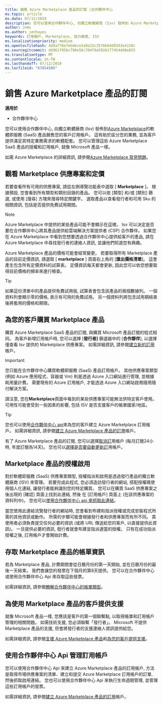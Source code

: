 ```yaml
---
title: 銷售 Azure Marketplace 產品的訂閱 |合作夥伴中心
ms.topic: article
ms.date: 07/12/2019
description: 您可以使用合作夥伴中心, 向獨立軟體廠商 (Isv) 發佈到 Azure Marketplace 的軟體即服務 (SaaS) 產品銷售您的客戶訂用帳戶。
author: JnHs
ms.author: jenhayes
keywords: 訂用帳戶, Marketplace, 協力廠商, ISV
ms.localizationpriority: medium
ms.openlocfilehash: 4dda776e7ebdece3a8a15c3576b64d93d3e4158c
ms.sourcegitcommit: dd961f85bc790e56c70479a5926177454dd8e855
ms.translationtype: MT
ms.contentlocale: zh-TW
ms.lasthandoff: 07/12/2019
ms.locfileid: "67854508"
---
```

# <a name="sell-subscriptions-to-azure-marketplace-products"></a>銷售 Azure Marketplace 產品的訂閱

**適用於**

- 合作夥伴中心

您可以使用合作夥伴中心, 向獨立軟體廠商 (Isv) 發佈到[Azure Marketplace](https://azuremarketplace.microsoft.com/marketplace)的軟體即服務 (SaaS) 產品銷售您的客戶訂用帳戶。 這有助於區分您的業務, 並為客戶提供滿足其特定業務需求的軟體配套。 您可以管理這些 Azure Marketplace SaaS 產品的授權和訂用帳戶, 就像 Microsoft 產品一樣。

如需 Azure Marketplace 的詳細資訊, 請參閱[Azure Marketplace 常見問題](https://docs.microsoft.com/azure/marketplace/marketplace-faq-publisher-guide)。

## <a name="view-marketplace-offers-and-pricing"></a>觀看 Marketplace 供應專案和定價

若要查看所有可用的供應專案, 請從左側導覽功能表中選取 [ **Marketplace** ]。 根據預設, 您會看到所有類型和類別目錄的產品。 您可以依 [類型] 和/或 [類別] 篩選, 或使用 [搜尋] 方塊來搜尋特定關鍵字。 選取產品以查看發行者和可用 Sku 的相關資訊, 包括是否提供免費試用期間。

> [!NOTE]
> Azure Marketplace 中提供的某些產品可能不會顯示在這裡。 Isv 可以決定是否要在合作夥伴中心將其產品提供給雲端解決方案提供者 (CSP) 合作夥伴。 如果您在 Azure Marketplace 中看到您想要透過合作夥伴中心提供給客戶的產品, 請在 Azure Marketplace 中尋找發行者的連絡人資訊, 並讓他們知道您有興趣。

Azure Marketplace 產品的價格可能會經常變更。 若要取得所有 Marketplace 產品的目前定價資訊, 請選取 [ **marketplace** ] 頁面右上角的 [**匯出價格清單**]。 這會產生包含所有定價資料的試算表。 定價資訊每天都會更新, 因此您可以依您想要取得目前價格的頻率來進行檢查。

> [!TIP]
> 如果這份清單中的產品提供免費試用版, 試算表會包含該產品的兩個數據列。 一個資料列會顯示零的價格, 表示有可用的免費試用。 另一個資料列將包含試用期結束後將套用的價格和期限。

## <a name="purchase-marketplace-products-for-your-customers"></a>為您的客戶購買 Marketplace 產品

購買 Azure Marketplace SaaS 產品的訂閱, 與購買 Microsoft 產品訂閱的程式相同。 為客戶新增訂用帳戶時, 您可以選擇 [**發行者]** 篩選器中的 [**合作夥伴**], 以選擇僅查看 Isv 提供的 Marketplace 供應專案。 如需詳細資訊, 請參閱[建立新的訂用](create-a-new-subscription.md)帳戶。

> [!IMPORTANT]
> 您只能在合作夥伴中心購買軟體即服務 (SaaS) 產品訂用帳戶。 其他供應專案類型 (例如 Azure 應用程式、容器或 Vm) 則是透過 Azure 入口網站進行管理, 並根據耗用量計費。 需要現有的 Azure 訂用帳戶, 才能透過 Azure 入口網站啟用隨用隨付解決方案。

請注意, 您在**Marketplace**頁面中看到的某些供應專案可能無法供特定客戶使用。 可用性可能會受到一些因素的影響, 包括 ISV 是否支援客戶的帳單國家/地區。

> [!TIP]
> 您也可以使用[合作夥伴中心 api](https://docs.microsoft.com/partner-center/develop/)來為您的客戶建立 Azure Marketplace 訂用帳戶。 如需詳細資訊, 請參閱[建立 Azure Marketplace 產品的訂用](https://docs.microsoft.com/partner-center/develop/create-subscription-azure-marketplace-products)帳戶。

有了 Azure Marketplace 產品的訂閱, 您可以選擇[取消訂](https://docs.microsoft.com/partner-center/create-a-new-subscription#cancel-a-subscription)用帳戶 (每月訂閱24小時, 年度訂閱為14天)。 您也可以[選擇是否要自動更新訂](https://docs.microsoft.com/partner-center/create-a-new-subscription#choose-whether-to-automatically-renew-an-azure-marketplace-subscription)用帳戶。

## <a name="license-activation-for-marketplace-products"></a>Marketplace 產品的授權啟用

對於軟體即服務 (SaaS) 供應專案類型, 授權指派和啟用是透過發行產品的獨立軟體廠商 (ISV) 來管理。 若要完成此程式, 您必須造訪發行者的網站, 搭配授權碼使用個人化連結, 讓發行者能夠識別您的特定購買。 您可以在購買 SaaS 供應專案之後出現的 [確認] 頁面上找到此連結, 然後  在 [訂用帳戶] 頁面上 (在該供應專案的資料列中)。 您也可以[使用合作夥伴中心 api 來抓取此連結](https://docs.microsoft.com/partner-center/develop/get-activation-link-by-order-line-item)。

當您使用此連結流覽發行者的網站時, 您會看到布建和指派授權或完成安裝程式所需的其他資訊或動作。 所需的步驟可能會根據發行者和供應專案而有所不同。 貴使用者必須負責提交任何必要的資訊 (或將 URL 傳送給您的客戶, 以直接提供此資訊)。 一旦提供必要的資訊, 發行者就會布建並指派適當的授權。 只有在成功指派授權之後, 訂用帳戶才會開始計費。

## <a name="access-billing-info-for-marketplace-products"></a>存取 Marketplace 產品的帳單資訊

若為 Marketplace 產品, 計費期間會從日曆月份的第一天開始, 並在日曆月份的最後一天結束。 我們會讓您的發票在下個月的第8天提供。 您可以在合作夥伴中心或使用合作夥伴中心 Api 來存取這些發票。

如需詳細資訊, 請參閱[瞭解合作夥伴中心的帳單類型](https://docs.microsoft.com/partner-center/billing-different-types#billing-for-one-time-and-select-recurring-charges)。

## <a name="provide-support-for-customers-using-marketplace-products"></a>為使用 Marketplace 產品的客戶提供支援

就像 Microsoft 產品一樣, 您應該是客戶的第一個聯繫點, 以取得帳單和訂用帳戶管理的相關問題。 如需技術支援, 您必須聯繫「發行者」。 Microsoft 不提供 Marketplace 產品的支援, 但會將發行者的支援連絡人資訊提供給您。

如需詳細資訊, 請參閱[支援 Azure Marketplace 產品](https://docs.microsoft.com/partner-center/report-problems-on-behalf-of-a-customer#support-for-azure-marketplace-products)和[為您的客戶提供支援](https://docs.microsoft.com/partner-center/customer-support)。

## <a name="manage-subscriptions-using-partner-center-apis"></a>使用合作夥伴中心 Api 管理訂用帳戶

您可以使用合作夥伴中心 Api 來建立 Azure Marketplace 產品的訂用帳戶, 方法是取得市場供應專案的清單、建立和提交 Azure Marketplace 訂用帳戶的訂單, 然後抓取啟用連結。 您也可以使用合作夥伴中心 Api 來執行生命週期管理, 並管理這些訂用帳戶的發票。

如需詳細資訊, 請參閱[建立 Azure Marketplace 產品的訂用](https://docs.microsoft.com/partner-center/develop/create-subscription-azure-marketplace-products)帳戶。